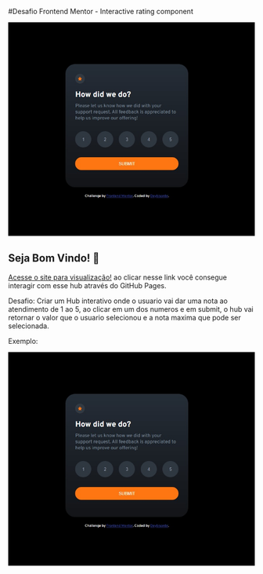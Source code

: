 #Desafio Frontend Mentor - Interactive rating component

![Design preview for the Interactive rating component coding challenge](./design/desktop-preview.jpg)


## Seja Bom Vindo! 👋

[Acesse o site para visualização!](https://deybisonbr.github.io/challenge-Interactive-hub/) ao clicar nesse link você consegue interagir com esse hub através do GitHub Pages.


Desafio: Criar um Hub interativo onde o usuario vai dar uma nota ao atendimento de 1 ao 5, ao clicar em um dos numeros e em submit, o hub vai retornar o valor que
o usuario selecionou e a nota maxima que pode ser selecionada.

Exemplo:



![Design preview for the Interactive rating component coding challenge](./design/desktop-preview.jpg)

